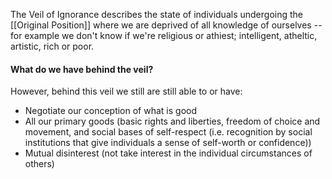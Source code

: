The Veil of Ignorance describes the state of individuals undergoing the [[Original Position]] where we are deprived of all knowledge of ourselves -- for example we don't know if we're religious or athiest; intelligent, atheltic, artistic, rich or poor.


#### What do we have behind the veil?
However, behind this veil we still are still able to or have:
- Negotiate our conception of what is good
- All our primary goods (basic rights and liberties,  freedom of choice and movement, and social bases of self-respect (i.e. recognition by social institutions that give individuals a sense of self-worth or confidence))
- Mutual disinterest (not take interest in the individual circumstances of others)